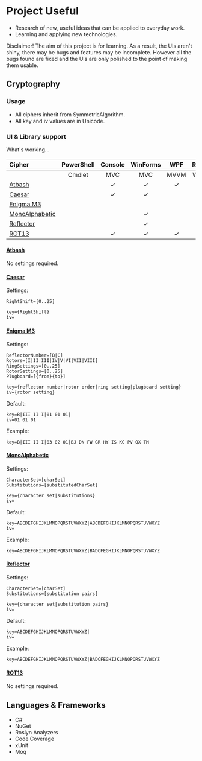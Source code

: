 # Project Useful  

* Research of new, useful ideas that can be applied to everyday work.  
* Learning and applying new technologies.  

Disclaimer!  The aim of this project is for learning.  As a result, the UIs aren't shiny, there may be bugs and features may be incomplete.  However all the bugs found are fixed and the UIs are only polished to the point of making them usable.  

## Cryptography  

### Usage  
- All ciphers inherit from SymmetricAlgorithm.  
- All key and iv values are in Unicode.

### UI & Library support  
What's working...   

|Cipher|PowerShell|Console|WinForms|WPF|RESTApi|ASP.NET|
|:-----|:--------:|:-----:|:------:|:-:|:-----:|:-----:|
||Cmdlet|MVC|MVC|MVVM|Web API|MVC
|[Atbash](https://en.wikipedia.org/wiki/Atbash)||✓|✓|✓|✓|✓
|[Caesar](https://en.wikipedia.org/wiki/Caesar_cipher)||✓|✓
|[Enigma M3](https://en.wikipedia.org/wiki/Enigma_machine)
|[MonoAlphabetic](https://en.wikipedia.org/wiki/Substitution_cipher)|||✓
|[Reflector](https://en.wikipedia.org/wiki/Substitution_cipher)|||✓
|[ROT13](https://en.wikipedia.org/wiki/ROT13)||✓|✓|✓||✓

#### [Atbash](https://en.wikipedia.org/wiki/Atbash)  
No settings required.  

#### [Caesar](https://en.wikipedia.org/wiki/Caesar_cipher)  
Settings:  
```
RightShift=[0..25]  
```
```
key={RightShift}  
iv=  
```

#### [Enigma M3](https://en.wikipedia.org/wiki/Enigma_machine)  
Settings:  
```
ReflectorNumber=[B|C]  
Rotors=[I|II|III|IV|V|VI|VII|VIII]
RingSettings=[0..25]
RotorSettings=[0..25]
Plugboard=[{from}{to}]
```
```
key={reflector number|rotor order|ring setting|plugboard setting}  
iv={rotor setting}
```
Default:  
```
key=B|III II I|01 01 01|  
iv=01 01 01  
```
Example: 
```
key=B|III II I|03 02 01|BJ DN FW GR HY IS KC PV QX TM  
```

#### [MonoAlphabetic](https://en.wikipedia.org/wiki/Substitution_cipher)
Settings:  
```
CharacterSet=[charSet]  
Substitutions=[substitutedCharSet]
```
```
key={character set|substitutions}  
iv=  
```
Default:  
```
key=ABCDEFGHIJKLMNOPQRSTUVWXYZ|ABCDEFGHIJKLMNOPQRSTUVWXYZ  
iv=  
```
Example: 
```
key=ABCDEFGHIJKLMNOPQRSTUVWXYZ|BADCFEGHIJKLMNOPQRSTUVWXYZ  
```

#### [Reflector](https://en.wikipedia.org/wiki/Substitution_cipher)
Settings:  
```
CharacterSet=[charSet]  
Substitutions=[substitution pairs]
```
```
key={character set|substitution pairs}  
iv=  
```
Default:  
```
key=ABCDEFGHIJKLMNOPQRSTUVWXYZ|  
iv=  
```
Example: 
```
key=ABCDEFGHIJKLMNOPQRSTUVWXYZ|BADCFEGHIJKLMNOPQRSTUVWXYZ  
```

#### [ROT13](https://en.wikipedia.org/wiki/ROT13)
No settings required.  

## Languages & Frameworks  

* C#  
* NuGet  
* Roslyn Analyzers  
* Code Coverage  
* xUnit  
* Moq  
